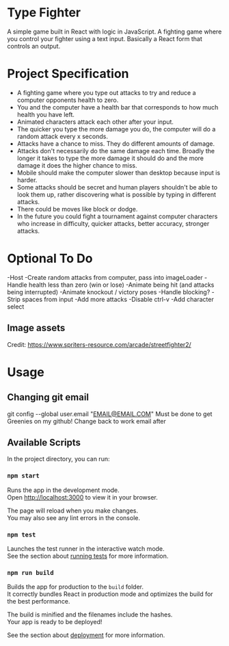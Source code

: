 # Type Fighter

A simple game built in React with logic in JavaScript. A fighting game where you control your fighter using a text input.
Basically a React form that controls an output.

# Project Specification

- A fighting game where you type out attacks to try and reduce a computer opponents health to zero.
- You and the computer have a health bar that corresponds to how much health you have left.
- Animated characters attack each other after your input.
- The quicker you type the more damage you do, the computer will do a random attack every x seconds.
- Attacks have a chance to miss. They do different amounts of damage. 
- Attacks don't necessarily do the same damage each time. Broadly the longer it takes to type the more damage it should do and the more damage it does the higher chance to miss. 
- Mobile should make the computer slower than desktop because input is harder.
- Some attacks should be secret and human players shouldn't be able to look them up, rather discovering what is possible by typing in different attacks.
- There could be moves like block or dodge.
- In the future you could fight a tournament against computer characters who increase in difficulty, quicker attacks, better accuracy, stronger attacks.

[//]: # (# Hosted)

[//]: # ()
[//]: # (https://russellshire.github.io/Type-Fighter-V2/)

# Optional To Do

-Host
-Create random attacks from computer, pass into imageLoader
-Handle health less than zero (win or lose)
-Animate being hit (and attacks being interrupted)
-Animate knockout / victory poses
-Handle blocking?
-Strip spaces from input
-Add more attacks
-Disable ctrl-v
-Add character select

## Image assets
Credit:
https://www.spriters-resource.com/arcade/streetfighter2/


# Usage

## Changing git email
git config --global user.email "EMAIL@EMAIL.COM"
Must be done to get Greenies on my github! Change back to work email after


## Available Scripts

In the project directory, you can run:

### `npm start`

Runs the app in the development mode.\
Open [http://localhost:3000](http://localhost:3000) to view it in your browser.

The page will reload when you make changes.\
You may also see any lint errors in the console.

### `npm test`

Launches the test runner in the interactive watch mode.\
See the section about [running tests](https://facebook.github.io/create-react-app/docs/running-tests) for more information.

### `npm run build`

Builds the app for production to the `build` folder.\
It correctly bundles React in production mode and optimizes the build for the best performance.

The build is minified and the filenames include the hashes.\
Your app is ready to be deployed!

See the section about [deployment](https://facebook.github.io/create-react-app/docs/deployment) for more information.
